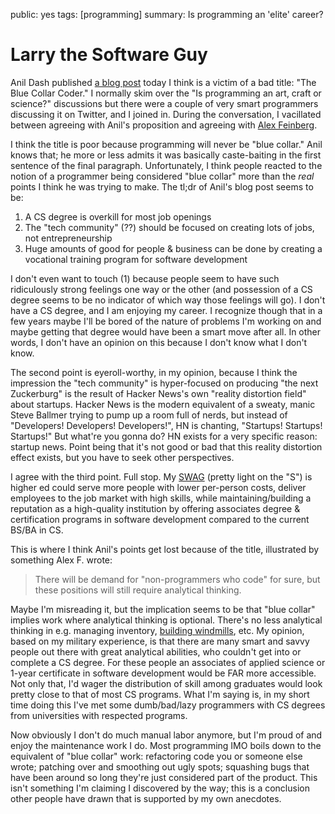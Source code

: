 public: yes
tags: \[programming\]
summary: Is programming an 'elite' career?

Larry the Software Guy
======================

Anil Dash published [a blog post](http://dashes.com/anil/2012/10/the-blue-collar-coder.html) today I think is a victim of a bad title: "The Blue Collar Coder." I normally skim over the "Is programming an art, craft or science?" discussions but there were a couple of very smart programmers discussing it on Twitter, and I joined in. During the conversation, I vacillated between agreeing with Anil's proposition and agreeing with [Alex Feinberg](https://twitter.com/strlen/status/254369312884805632).

I think the title is poor because programming will never be "blue collar." Anil knows that; he more or less admits it was basically caste-baiting in the first sentence of the final paragraph. Unfortunately, I think people reacted to the notion of a programmer being considered "blue collar" more than the *real* points I think he was trying to make. The tl;dr of Anil's blog post seems to be:

1.  A CS degree is overkill for most job openings
2.  The "tech community" (??) should be focused on creating lots of jobs, not entrepreneurship
3.  Huge amounts of good for people & business can be done by creating a vocational training program for software development

I don't even want to touch (1) because people seem to have such ridiculously strong feelings one way or the other (and possession of a CS degree seems to be no indicator of which way those feelings will go). I don't have a CS degree, and I am enjoying my career. I recognize though that in a few years maybe I'll be bored of the nature of problems I'm working on and maybe getting that degree would have been a smart move after all. In other words, I don't have an opinion on this because I don't know what I don't know.

The second point is eyeroll-worthy, in my opinion, because I think the impression the "tech community" is hyper-focused on producing "the next Zuckerburg" is the result of Hacker News's own "reality distortion field" about startups. Hacker News is the modern equivalent of a sweaty, manic Steve Ballmer trying to pump up a room full of nerds, but instead of "Developers! Developers! Developers!", HN is chanting, "Startups! Startups! Startups!" But what're you gonna do? HN exists for a very specific reason: startup news. Point being that it's not good or bad that this reality distortion effect exists, but you have to seek other perspectives.

I agree with the third point. Full stop. My [SWAG](http://en.wikipedia.org/wiki/Scientific_Wild-Ass_Guess) (pretty light on the "S") is higher ed could serve more people with lower per-person costs, deliver employees to the job market with high skills, while maintaining/building a reputation as a high-quality institution by offering associates degree & certification programs in software development compared to the current BS/BA in CS.

This is where I think Anil's points get lost because of the title, illustrated by something Alex F. wrote:

> There will be demand for "non-programmers who code" for sure, but these positions will still require analytical thinking.

Maybe I'm misreading it, but the implication seems to be that "blue collar" implies work where analytical thinking is optional. There's no less analytical thinking in e.g. managing inventory, [building windmills](http://jacquesmattheij.com/how-to-build-a-windmill-ii), etc. My opinion, based on my military experience, is that there are many smart and savvy people out there with great analytical abilities, who couldn't get into or complete a CS degree. For these people an associates of applied science or 1-year certificate in software development would be FAR more accessible. Not only that, I'd wager the distribution of skill among graduates would look pretty close to that of most CS programs. What I'm saying is, in my short time doing this I've met some dumb/bad/lazy programmers with CS degrees from universities with respected programs.

Now obviously I don't do much manual labor anymore, but I'm proud of and enjoy the maintenance work I do. Most programming IMO boils down to the equivalent of "blue collar" work: refactoring code you or someone else wrote; patching over and smoothing out ugly spots; squashing bugs that have been around so long they're just considered part of the product. This isn't something I'm claiming I discovered by the way; this is a conclusion other people have drawn that is supported by my own anecdotes.
